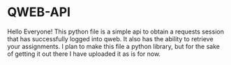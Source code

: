 # QWEB-API

Hello Everyone! This python file is a simple api to obtain a requests session that has successfully logged into qweb. It also has the ability to retrieve your assignments. I plan to make this file a python library, but for the sake of getting it out there I have uploaded it as is for now.

